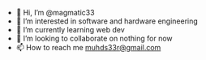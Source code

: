 - 👋 Hi, I’m @magmatic33 
- 👀 I’m interested in software and hardware engineering
- 🌱 I’m currently learning web dev
- 💞️ I’m looking to collaborate on nothing for now
- 📫 How to reach me muhds33r@gmail.com

<!---
magmatic33/magmatic33 is a ✨ special ✨ repository because its `README.md` (this file) appears on your GitHub profile.
You can click the Preview link to take a look at your changes.
--->

